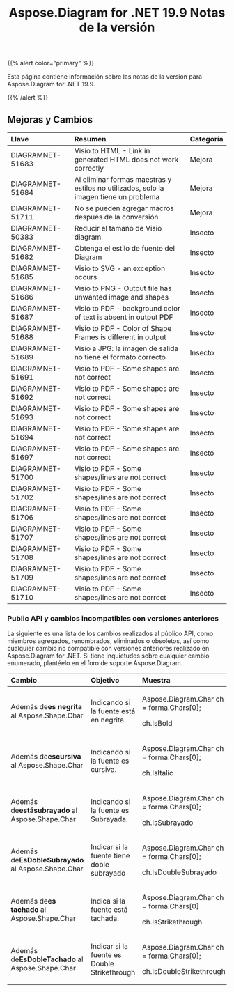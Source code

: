 ﻿---
title: Aspose.Diagram for .NET 19.9 Notas de la versión
type: docs
weight: 40
url: /es/net/aspose-diagram-for-net-19-9-release-notes/
---
{{% alert color="primary" %}} 

Esta página contiene información sobre las notas de la versión para Aspose.Diagram for .NET 19.9.

{{% /alert %}} 
## **Mejoras y Cambios**

|**Llave**|**Resumen**|**Categoría**|
|:- |:- |:- |
|DIAGRAMNET-51683|Visio to HTML - Link in generated HTML does not work correctly|Mejora|
|DIAGRAMNET-51684|Al eliminar formas maestras y estilos no utilizados, solo la imagen tiene un problema|Mejora|
|DIAGRAMNET-51711|No se pueden agregar macros después de la conversión|Mejora|
|DIAGRAMNET-50383|Reducir el tamaño de Visio diagram|Insecto|
|DIAGRAMNET-51682|Obtenga el estilo de fuente del Diagram|Insecto|
|DIAGRAMNET-51685|Visio to SVG - an exception occurs|Insecto|
|DIAGRAMNET-51686|Visio to PNG - Output file has unwanted image and shapes|Insecto|
|DIAGRAMNET-51687|Visio to PDF - background color of text is absent in output PDF|Insecto|
|DIAGRAMNET-51688|Visio to PDF - Color of Shape Frames is different in output|Insecto|
|DIAGRAMNET-51689|Visio a JPG: la imagen de salida no tiene el formato correcto|Insecto|
|DIAGRAMNET-51691|Visio to PDF - Some shapes are not correct|Insecto|
|DIAGRAMNET-51692|Visio to PDF - Some shapes are not correct|Insecto|
|DIAGRAMNET-51693|Visio to PDF - Some shapes are not correct|Insecto|
|DIAGRAMNET-51694|Visio to PDF - Some shapes are not correct|Insecto|
|DIAGRAMNET-51697|Visio to PDF - Some shapes are not correct|Insecto|
|DIAGRAMNET-51700|Visio to PDF - Some shapes/lines are not correct|Insecto|
|DIAGRAMNET-51702|Visio to PDF - Some shapes/lines are not correct|Insecto|
|DIAGRAMNET-51706|Visio to PDF - Some shapes/lines are not correct|Insecto|
|DIAGRAMNET-51707|Visio to PDF - Some shapes/lines are not correct|Insecto|
|DIAGRAMNET-51708|Visio to PDF - Some shapes/lines are not correct|Insecto|
|DIAGRAMNET-51709|Visio to PDF - Some shapes/lines are not correct|Insecto|
|DIAGRAMNET-51710|Visio to PDF - Some shapes/lines are not correct|Insecto|
### **Public API y cambios incompatibles con versiones anteriores**
La siguiente es una lista de los cambios realizados al público API, como miembros agregados, renombrados, eliminados o obsoletos, así como cualquier cambio no compatible con versiones anteriores realizado en Aspose.Diagram for .NET. Si tiene inquietudes sobre cualquier cambio enumerado, plantéelo en el foro de soporte Aspose.Diagram.

|**Cambio**|**Objetivo**|**Muestra**|
|:- |:- |:- |
| Además de**es negrita** al Aspose.Shape.Char|Indicando si la fuente está en negrita.|<p>Aspose.Diagram.Char ch = forma.Chars[0];</p><p>ch.IsBold</p>|
| Además de**escursiva** al Aspose.Shape.Char|Indicando si la fuente es cursiva.|<p>Aspose.Diagram.Char ch = forma.Chars[0];</p><p>ch.IsItalic</p>|
| Además de**estásubrayado** al Aspose.Shape.Char|Indicando si la fuente es Subrayada.|<p>Aspose.Diagram.Char ch = forma.Chars[0];</p><p>ch.IsSubrayado</p>|
| Además de**EsDobleSubrayado** al Aspose.Shape.Char|Indicar si la fuente tiene doble subrayado|<p>Aspose.Diagram.Char ch = forma.Chars[0];</p><p>ch.IsDoubleSubrayado</p>|
| Además de**es tachado** al Aspose.Shape.Char|Indica si la fuente está tachada.|<p>Aspose.Diagram.Char ch = forma.Chars[0]</p><p>ch.IsStrikethrough</p>|
| Además de**EsDobleTachado** al Aspose.Shape.Char|Indicar si la fuente es Double Strikethrough|<p>Aspose.Diagram.Char ch = forma.Chars[0];</p><p>ch.IsDoubleStrikethrough</p>|

